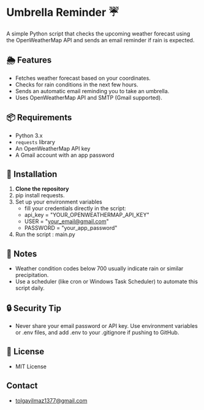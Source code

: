 # Umbrella Reminder ☔

A simple Python script that checks the upcoming weather forecast using the OpenWeatherMap API and sends an email reminder if rain is expected.

## 🌦️ Features

- Fetches weather forecast based on your coordinates.
- Checks for rain conditions in the next few hours.
- Sends an automatic email reminding you to take an umbrella.
- Uses OpenWeatherMap API and SMTP (Gmail supported).

## 📦 Requirements

- Python 3.x
- `requests` library
- An OpenWeatherMap API key
- A Gmail account with an app password

## 🔧 Installation
1. **Clone the repository**
2. pip install requests.
3. Set up your environment variables
    - fill your credentials directly in the script:
    - api_key = "YOUR_OPENWEATHERMAP_API_KEY"
    - USER = "your_email@gmail.com"
    - PASSWORD = "your_app_password"
4. Run the script : main.py

## 📌 Notes
- Weather condition codes below 700 usually indicate rain or similar precipitation.
- Use a scheduler (like cron or Windows Task Scheduler) to automate this script daily.

## 🔒 Security Tip
- Never share your email password or API key. Use environment variables or .env files, and add .env to your .gitignore if pushing to GitHub.

## 📄 License
- MIT License

## Contact
- tolgayilmaz1377@gmail.com
